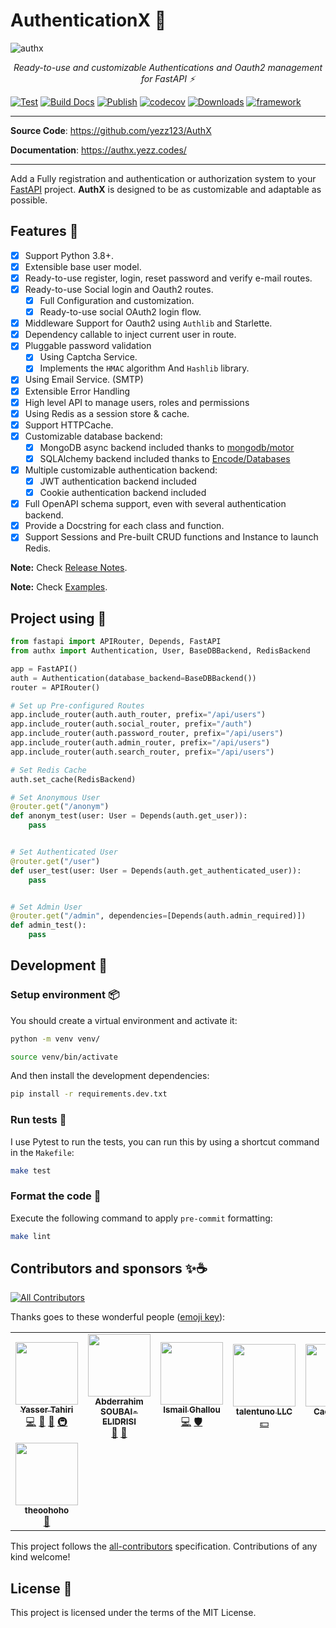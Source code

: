 # AuthenticationX 💫

![authx](https://user-images.githubusercontent.com/52716203/136962014-280d82b0-0640-4ee5-9a11-b451b338f6d8.png)

<p align="center">
    <em>Ready-to-use and customizable Authentications and Oauth2 management for FastAPI ⚡</em>
</p>

[![Test](https://github.com/yezz123/authx/actions/workflows/test.yml/badge.svg)](https://github.com/yezz123/authx/actions/workflows/test.yml)
[![Build Docs](https://github.com/yezz123/authx/actions/workflows/documentation.yml/badge.svg)](https://github.com/yezz123/authx/actions/workflows/documentation.yml)
[![Publish](https://github.com/yezz123/authx/actions/workflows/release.yml/badge.svg)](https://github.com/yezz123/authx/actions/workflows/release.yml)
[![codecov](https://codecov.io/gh/yezz123/AuthX/branch/main/graph/badge.svg?token=3j5znCNzDp)](https://codecov.io/gh/yezz123/AuthX)
[![Downloads](https://pepy.tech/badge/authx)](https://pepy.tech/project/authx)
[![framework](https://img.shields.io/badge/Framework-FastAPI-blue?style)](https://fastapi.tiangolo.com/)

---

**Source Code**: <https://github.com/yezz123/AuthX>

**Documentation**: <https://authx.yezz.codes/>

---

Add a Fully registration and authentication or authorization system to your [FastAPI](https://fastapi.tiangolo.com/) project. **AuthX** is designed to be as customizable and adaptable as possible.

## Features 🔧

- [x] Support Python 3.8+.
- [x] Extensible base user model.
- [x] Ready-to-use register, login, reset password and verify e-mail routes.
- [x] Ready-to-use Social login and Oauth2 routes.
  - [x] Full Configuration and customization.
  - [x] Ready-to-use social OAuth2 login flow.
- [x] Middleware Support for Oauth2 using `Authlib` and Starlette.
- [x] Dependency callable to inject current user in route.
- [x] Pluggable password validation
  - [x] Using Captcha Service.
  - [x] Implements the `HMAC` algorithm And `Hashlib` library.
- [x] Using Email Service. (SMTP)
- [x] Extensible Error Handling
- [x] High level API to manage users, roles and permissions
- [x] Using Redis as a session store & cache.
- [x] Support HTTPCache.
- [x] Customizable database backend:
  - [x] MongoDB async backend included thanks to [mongodb/motor](https://github.com/mongodb/motor)
  - [x] SQLAlchemy backend included thanks to [Encode/Databases](https://github.com/encode/databases)
- [x] Multiple customizable authentication backend:
  - [x] JWT authentication backend included
  - [x] Cookie authentication backend included
- [x] Full OpenAPI schema support, even with several authentication backend.
- [x] Provide a Docstring for each class and function.
- [x] Support Sessions and Pre-built CRUD functions and Instance to launch Redis.

**Note:** Check [Release Notes](https://authx.yezz.codes/release/).

**Note:** Check [Examples](https://github.com/yezz123/authx/tree/main/example).

## Project using 🚀

```python
from fastapi import APIRouter, Depends, FastAPI
from authx import Authentication, User, BaseDBBackend, RedisBackend

app = FastAPI()
auth = Authentication(database_backend=BaseDBBackend())
router = APIRouter()

# Set up Pre-configured Routes
app.include_router(auth.auth_router, prefix="/api/users")
app.include_router(auth.social_router, prefix="/auth")
app.include_router(auth.password_router, prefix="/api/users")
app.include_router(auth.admin_router, prefix="/api/users")
app.include_router(auth.search_router, prefix="/api/users")

# Set Redis Cache
auth.set_cache(RedisBackend)

# Set Anonymous User
@router.get("/anonym")
def anonym_test(user: User = Depends(auth.get_user)):
    pass


# Set Authenticated User
@router.get("/user")
def user_test(user: User = Depends(auth.get_authenticated_user)):
    pass


# Set Admin User
@router.get("/admin", dependencies=[Depends(auth.admin_required)])
def admin_test():
    pass
```

## Development 🚧

### Setup environment 📦

You should create a virtual environment and activate it:

```bash
python -m venv venv/
```

```bash
source venv/bin/activate
```

And then install the development dependencies:

```bash
pip install -r requirements.dev.txt
```

### Run tests 🌝

I use Pytest to run the tests, you can run this by using a shortcut command in the `Makefile`:

```bash
make test
```

### Format the code 🍂

Execute the following command to apply `pre-commit` formatting:

```bash
make lint
```

## Contributors and sponsors ✨☕️

<!-- ALL-CONTRIBUTORS-BADGE:START - Do not remove or modify this section -->
[![All Contributors](https://img.shields.io/badge/all_contributors-8-orange.svg?style=flat-square)](#contributors-)
<!-- ALL-CONTRIBUTORS-BADGE:END -->

Thanks goes to these wonderful people ([emoji key](https://allcontributors.org/docs/en/emoji-key)):
<!-- ALL-CONTRIBUTORS-LIST:START - Do not remove or modify this section -->
<!-- prettier-ignore-start -->
<!-- markdownlint-disable -->
<table>
  <tr>
    <td align="center"><a href="http://yezz.me"><img src="https://avatars.githubusercontent.com/u/52716203?v=4?s=100" width="100px;" alt=""/><br /><sub><b>Yasser Tahiri</b></sub></a><br /><a href="https://github.com/yezz123/authx/commits?author=yezz123" title="Code">💻</a> <a href="https://github.com/yezz123/authx/commits?author=yezz123" title="Documentation">📖</a> <a href="#maintenance-yezz123" title="Maintenance">🚧</a> <a href="#infra-yezz123" title="Infrastructure (Hosting, Build-Tools, etc)">🚇</a></td>
    <td align="center"><a href="https://soubai.me"><img src="https://avatars.githubusercontent.com/u/11523791?v=4?s=100" width="100px;" alt=""/><br /><sub><b>Abderrahim SOUBAI-ELIDRISI</b></sub></a><br /><a href="https://github.com/yezz123/authx/pulls?q=is%3Apr+reviewed-by%3AAbderrahimSoubaiElidrissi" title="Reviewed Pull Requests">👀</a> <a href="https://github.com/yezz123/authx/commits?author=AbderrahimSoubaiElidrissi" title="Documentation">📖</a></td>
    <td align="center"><a href="https://smakosh.com"><img src="https://avatars.githubusercontent.com/u/20082141?v=4?s=100" width="100px;" alt=""/><br /><sub><b>Ismail Ghallou </b></sub></a><br /><a href="https://github.com/yezz123/authx/commits?author=smakosh" title="Code">💻</a> <a href="#security-smakosh" title="Security">🛡️</a></td>
    <td align="center"><a href="https://talentuno.com/en/matchmakers"><img src="https://talentuno.com/assets/img/talentuno/mm/mm-letsdoit_num1.png?s=100" width="100px;" alt=""/><br /><sub><b>talentuno LLC</b></sub></a><br /><a href="#financial-talentuno" title="Financial">💵</a></td>
    <td align="center"><a href="https://www.stryker.com/us/en/index.html"><img src="https://res.cloudinary.com/crunchbase-production/image/upload/c_lpad,h_256,w_256,f_auto,q_auto:eco,dpr_1/v1492757324/sdovorqhcnnkgybhf05h.jpg?s=100" width="100px;" alt=""/><br /><sub><b>Cactus LLC</b></sub></a><br /><a href="#financial-Cactus" title="Financial">💵</a></td>
    <td align="center"><a href="https://github.com/MojixCoder"><img src="https://avatars.githubusercontent.com/u/76670309?v=4?s=100" width="100px;" alt=""/><br /><sub><b>MojixCoder</b></sub></a><br /><a href="https://github.com/yezz123/authx/commits?author=MojixCoder" title="Code">💻</a> <a href="https://github.com/yezz123/authx/issues?q=author%3AMojixCoder" title="Bug reports">🐛</a></td>
    <td align="center"><a href="http://sralab.com"><img src="https://avatars.githubusercontent.com/u/1815?v=4?s=100" width="100px;" alt=""/><br /><sub><b>Stéphane Raimbault</b></sub></a><br /><a href="https://github.com/yezz123/authx/commits?author=stephane" title="Code">💻</a> <a href="#plugin-stephane" title="Plugin/utility libraries">🔌</a></td>
  </tr>
  <tr>
    <td align="center"><a href="https://github.com/theoohoho"><img src="https://avatars.githubusercontent.com/u/31537466?v=4?s=100" width="100px;" alt=""/><br /><sub><b>theoohoho</b></sub></a><br /><a href="https://github.com/yezz123/authx/commits?author=theoohoho" title="Documentation">📖</a></td>
  </tr>
</table>

<!-- markdownlint-restore -->
<!-- prettier-ignore-end -->

<!-- ALL-CONTRIBUTORS-LIST:END -->

<!-- ALL-CONTRIBUTORS-LIST:START - Do not remove or modify this section -->
<!-- prettier-ignore-start -->
<!-- markdownlint-disable -->

<!-- markdownlint-restore -->
<!-- prettier-ignore-end -->

<!-- ALL-CONTRIBUTORS-LIST:END -->

This project follows the [all-contributors](https://github.com/all-contributors/all-contributors) specification. Contributions of any kind welcome!

## License 📝

This project is licensed under the terms of the MIT License.
